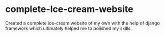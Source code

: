 # complete-Ice-cream-website
Created a complete ice-cream website of my own with the help of django framework which ultimately helped me to polished my skills.
